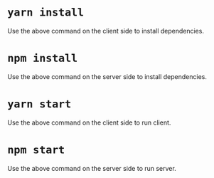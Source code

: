 # `yarn install`
Use the above command on the client side to install dependencies.

# `npm install`
Use the above command on the server side to install dependencies.

# `yarn start`
Use the above command on the client side to run client.

# `npm start`
Use the above command on the server side to run server.



